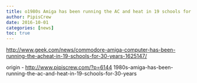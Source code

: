 ```yaml
---
title: o1980s Amiga has been running the AC and heat in 19 schools for 30 years
author: PipisCrew
date: 2016-10-01
categories: [news]
toc: true
---
```


http://www.geek.com/news/commodore-amiga-computer-has-been-running-the-acheat-in-19-schools-for-30-years-1625147/

origin - http://www.pipiscrew.com/?p=6144 1980s-amiga-has-been-running-the-ac-and-heat-in-19-schools-for-30-years